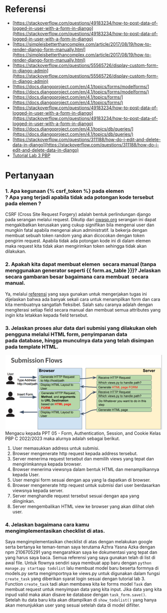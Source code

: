 # Referensi
- [https://stackoverflow.com/questions/49183234/how-to-post-data-of-logged-in-user-with-a-form-in-django](https://stackoverflow.com/questions/49183234/how-to-post-data-of-logged-in-user-with-a-form-in-django)
- [https://simpleisbetterthancomplex.com/article/2017/08/19/how-to-render-django-form-manually.html](https://simpleisbetterthancomplex.com/article/2017/08/19/how-to-render-django-form-manually.html)
- [https://stackoverflow.com/questions/55565726/display-custom-form-in-django-admin](https://stackoverflow.com/questions/55565726/display-custom-form-in-django-admin)
- [https://docs.djangoproject.com/en/4.1/topics/forms/modelforms/](https://docs.djangoproject.com/en/4.1/topics/forms/modelforms/)
- [https://docs.djangoproject.com/en/4.1/topics/forms/](https://docs.djangoproject.com/en/4.1/topics/forms/)
- [https://stackoverflow.com/questions/49183234/how-to-post-data-of-logged-in-user-with-a-form-in-django](https://stackoverflow.com/questions/49183234/how-to-post-data-of-logged-in-user-with-a-form-in-django)
- [https://docs.djangoproject.com/en/4.1/topics/db/queries/](https://docs.djangoproject.com/en/4.1/topics/db/queries/)
- [https://stackoverflow.com/questions/311188/how-do-i-edit-and-delete-data-in-django](https://stackoverflow.com/questions/311188/how-do-i-edit-and-delete-data-in-django)
- [Tutorial Lab 3 PBP](https://pbp-fasilkom-ui.github.io/ganjil-2023/assignments/tutorial/tutorial-3/)

# Pertanyaan

### 1. Apa kegunaan {% csrf_token %} pada elemen <form>? Apa yang terjadi apabila tidak ada potongan kode tersebut pada elemen <form>?
CSRF (Cross Site Request Forgery) adalah bentuk perlindungan django pada serangan melalui request. Dikutip dari [owasp.org](https://owasp.org/www-community/attacks/csrf) serangan ini dapat mengakibatkan kerusakan yang cukup signifikan bila mengenai user dan mungkin fatal apabila mengenai akun administratif. Ia bekerja dengan membuat sebuah token random yang akan dicocokan dengan token pengirim request. Apabila tidak ada potongan kode ini di dalam elemen <form> maka request kita tidak akan mengirimkan token sehingga tidak akan dilakukan.

### 2. Apakah kita dapat membuat elemen <form> secara manual (tanpa menggunakan generator seperti {{ form.as_table }})? Jelaskan secara gambaran besar bagaimana cara membuat <form> secara manual.
Ya, melalui [referensi](https://simpleisbetterthancomplex.com/article/2017/08/19/how-to-render-django-form-manually.html) yang saya gunakan untuk mengerjakan tugas ini dijelaskan bahwa ada banyak sekali cara untuk menampilkan form dan cara kita membuatnya sangatlah fleksibel. Salah satu caranya adalah dengan mengiterasi setiap field secara manual dan membuat semua attributes yang ingin kita letakkan kepada field tersebut.

### 3. Jelaskan proses alur data dari submisi yang dilakukan oleh pengguna melalui HTML form, penyimpanan data pada database, hingga munculnya data yang telah disimpan pada template HTML.
![FLOW SS](/todolist/Flow.png)
Mengacu kepada PPT 05 - Form, Authentication, Session, and Cookie Kelas PBP C 2022/2023 maka alurnya adalah sebagai berikut.
1. User memasukkan address untuk submisi.
2. Browser mengenerate http request kepada address tersebut.
3. Server menerima request tersebut dan memilih views yang tepat dan mengirimkannya kepada browser.
4. Browser menerima viewsnya dalam bentuk HTML dan menampilkannya kepada User.
5. User mengisi form sesuai dengan apa yang Ia dapatkan di browser.
6. Browser mengenerate http request untuk submisi dari user berdasarkan viewsnya kepada server.
7. Server menghandle request tersebut sesuai dengan apa yang diinginkan.
8. Server mengembalikan HTML view ke browser yang akan dilihat oleh user.

### 4. Jelaskan bagaimana cara kamu mengimplementasikan checklist di atas.
Saya mengimplementasikan checklist di atas dengan melakukan google serta bertanya ke teman-teman saya terutama Azhra Yasna Azka dengan npm 2106705291 yang mengarahkan saya ke dokumentasi yang tepat dan yang harus saya baca. Semua referensi yang saya gunakan telah di list di awal file. Untuk flownya sendiri saya membuat app baru dengan ```python manage.py startapp todolist``` lalu membuat model baru beserta formnya di models.py serta mengimportnya ke views.py untuk digunakan dalam fungsi ```create_task``` yang diberikan syarat login sesuai dengan tutorial lab 3. Function ```create_task``` tadi akan membawa kita ke forms model ```Task``` dan membuat request untuk menyimpan data yang kita input. Jika data yang kita inpud valid maka akan disave ke database dengan ```task_form.save()```. Setelah itu data baru kita akan ditampilkan di ```show_todolist()``` yang hanya akan menunjukkan user yang sesuai setelah data di model difilter.